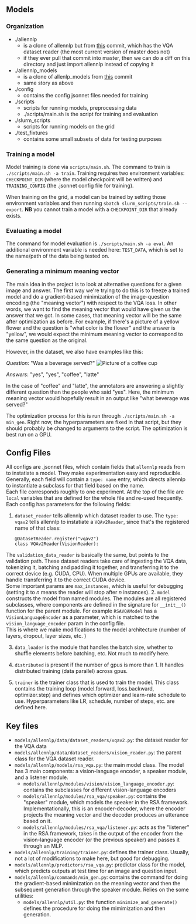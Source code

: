 ## Models

### Organization
- ./allennlp
    - is a clone of allennlp but from [this](https://github.com/allenai/allennlp/tree/7aa7e0e9537cc1e3f854e11b276c6d7063d02edc/allennlp/data/dataset_readers) commit, which has the VQA dataset reader (the most current version of master does not)
    - if they ever pull that commit into master, then we can do a diff on this directory and just import allennlp instead of copying it 
- ./allennlp_models
    - is a clone of allenlp_models from [this](https://github.com/allenai/allennlp-models/tree/1e89d5e51cb45f3e77a48d4983bf980088334fac/allennlp_models/generation/modules/seq_decoders) commit 
    - same story as above 
- ./config
    - contains the config jsonnet files needed for training 
- ./scripts 
    - scripts for running models, preprocessing data 
    - ./scripts/main.sh is the script for training and evaluation 
- ./slurm_scripts
    - scripts for running models on the grid 
- ./test_fixtures
    - contains some small subsets of data for testing purposes 

### Training a model 
Model training is done via `scripts/main.sh`. The command to train is `./scripts/main.sh -a train`. Training requires two environment variables: `CHECKPOINT_DIR` (where the model checkpoint will be written) and `TRAINING_CONFIG` (the .jsonnet config file for training). 

When training on the grid, a model can be trained by setting those environment variables and then running `sbatch slurm_scripts/train.sh --export`. 
**NB** you cannot train a model with a `CHECKPOINT_DIR` that already exists. 

### Evaluating a model 
The command for model evaluation is `./scripts/main.sh -a eval`. An additional environment variable is needed here: `TEST_DATA`, which is set to the name/path of the data being tested on. 

### Generating a minimum meaning vector 
The main idea in the project is to look at alternative questions for a given image and answer. The first way we're trying to do this is to freeze a trained model and do a gradient-based minimization of the image-question encoding (the "meaning vector") with respect to the VQA loss.
In other words, we want to find the meaning vector that would have given us the answer that we got. 
In some cases, that meaning vector will be the same after optimization as before. 
For example, if there's a picture of a yellow flower and the question is "what color is the flower" and the answer is "yellow", we would expect the minimum meaning vector to correspond to the same question as the original. 

However, in the dataset, we also have examples like this:

*Question*: "Was a beverage served?"
![Picture of a coffee cup](https://cs.jhu.edu/~esteng/images_for_hit/COCO_train2014_000000460694.jpg)

*Answers*: "yes", "yes", "coffee", "latte" 

In the case of "coffee" and "latte", the annotators are answering a slightly different question than the people who said "yes". 
Here, the minimum meaning vector would hopefully result in an output like "what beverage was served?" 

The optimization process for this is run through `./scripts/main.sh -a min_gen`. Right now, the hyperparameters are fixed in that script, but they should probably be changed to arguments to the script.
The optimization is best run on a GPU.  

## Config Files 
All configs are .jsonnet files, which contain fields that `allennlp` reads from to instatiate a model. They make experimentation easy and reproducible. 
Generally, each field will contain a `type: name` entry, which directs allennlp to instantiate a subclass for that field based on the name.  
Each file corresponds roughly to one experiment.
At the top of the file are `local` variables that are defined for the whole file and re-used frequently. 
Each config has parameters for the following fields:
1. `dataset_reader` tells allennlp which dataset reader to use. The `type: vqav2` tells allennlp to instatiate a `VQAv2Reader`, since that's the registered name of that class: 

    ```
    @DatasetReader.register("vqav2")
    class VQAv2Reader(VisionReader):
    ```

The `validation_data_reader` is basically the same, but points to the validation path. 
These dataset readers take care of ingesting the VQA data, tokenizing it, batching and padding it together, and transferring it to the correct device (e.g. CUDA, CPU).
When multiple GPUs are available, they handle transferring it to the correct CUDA device.  
Some important params are `max_instances`, which is useful for debugging (setting it to $n$ means the reader will stop after $n$ instances). 
2. `model` constructs the model from named modules. The modules are all registered subclasses, where components are defined in the signature for `__init__()` function for the parent module.
For example `RSAVQAModel` has a `VisionLanguageEncoder` as a parameter, which is matched to the `vision_language_encoder` param in the config file.  
This is where we make modifications to the model architecture (number of layers, dropout, layer sizes, etc. )

3. `data_loader` is the module that handles the batch size, whether to shuffle elements before batching, etc. 
Not much to modify here. 

4. `distributed` is present if the number of gpus is more than 1. It handles distributed training (data parallel) across gpus. 
5. `trainer` is the trainer class that is used to train the model. 
This class contains the training loop (model.forward, loss.backward, optimizer.step) and defines which optimizer and learn-rate schedule to use. 
Hyperparameters like LR, schedule, number of steps, etc. are defined here. 


## Key files 
- `models/allennlp/data/dataset_readers/vqav2.py`: the dataset reader for the VQA data
- `models/allennlp/data/dataset_readers/vision_reader.py`: the parent class for the VQA dataset reader.
- `models/allennlp/models/rsa_vqa.py`: the main model class. The model has 3 main components: a vision-language encoder, a speaker module, and a listener module.
    - `models/allennlp/modules/vision/vision_language_encoder.py`: contains the subclasses for different vision-language encoders
    - `models/allennlp/modules/rsa_vqa/speaker.py`: contains the "speaker" module, which models the speaker in the RSA framework. Implementationally, this is an encoder-decoder, where the encoder projects the meaning vector and the decoder produces an utterance based on it. 
    - `models/allennlp/modules/rsa_vqa/listener.py`: acts as the "listener" in the RSA framework, takes in the output of the encoder from the vision-language encoder (or the previous speaker) and passes it through an MLP. 
- `models/allennlp/training/trainer.py`: defines the trainer class. Usually, not a lot of modifications to make here, but good for debugging. 
- `models/allennlp/predictors/rsa_vqa.py`: predictor class for the model, which predicts outputs at test time for an image and question input. 
- `models/allennlp/commands/min_gen.py`: contains the command for doing the gradient-based minimization on the meaning vector and then the subsequent generation through the speaker module. Relies on the some utilities:
    - `models/allennlp/util.py`: the function `minimize_and_generate()` defines the procedure for doing the mimimization and then generation. 